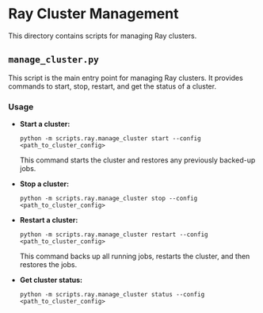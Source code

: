 # Ray Cluster Management

This directory contains scripts for managing Ray clusters.

## `manage_cluster.py`

This script is the main entry point for managing Ray clusters. It provides
commands to start, stop, restart, and get the status of a cluster.

### Usage

- **Start a cluster:**
  ```
  python -m scripts.ray.manage_cluster start --config <path_to_cluster_config>
  ```
  This command starts the cluster and restores any previously backed-up jobs.

- **Stop a cluster:**
  ```
  python -m scripts.ray.manage_cluster stop --config <path_to_cluster_config>
  ```

- **Restart a cluster:**
  ```
  python -m scripts.ray.manage_cluster restart --config <path_to_cluster_config>
  ```
  This command backs up all running jobs, restarts the cluster, and then
  restores the jobs.

- **Get cluster status:**
  ```
  python -m scripts.ray.manage_cluster status --config <path_to_cluster_config>
  ```
